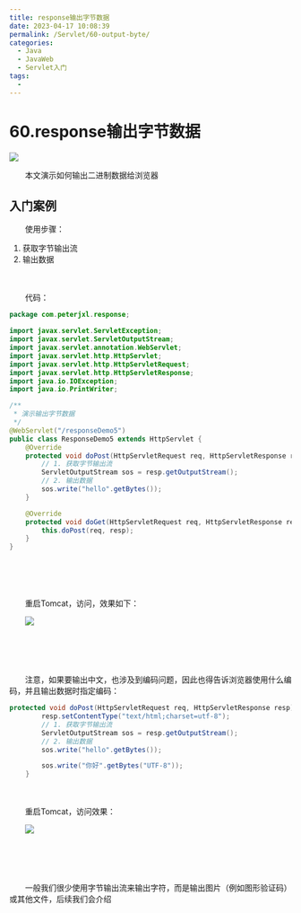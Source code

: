 ```yaml
---
title: response输出字节数据
date: 2023-04-17 10:08:39
permalink: /Servlet/60-output-byte/
categories:
  - Java
  - JavaWeb
  - Servlet入门
tags:
  - 
---
```

# 60.response输出字节数据

![](https://image.peterjxl.com/blog/286.jpeg)

　　本文演示如何输出二进制数据给浏览器
<!-- more -->

## 入门案例

　　使用步骤：

1. 获取字节输出流
2. 输出数据

　　‍

　　代码：

```java
package com.peterjxl.response;

import javax.servlet.ServletException;
import javax.servlet.ServletOutputStream;
import javax.servlet.annotation.WebServlet;
import javax.servlet.http.HttpServlet;
import javax.servlet.http.HttpServletRequest;
import javax.servlet.http.HttpServletResponse;
import java.io.IOException;
import java.io.PrintWriter;

/**
 * 演示输出字节数据
 */
@WebServlet("/responseDemo5")
public class ResponseDemo5 extends HttpServlet {
    @Override
    protected void doPost(HttpServletRequest req, HttpServletResponse resp) throws ServletException, IOException {
        // 1. 获取字节输出流
        ServletOutputStream sos = resp.getOutputStream();
        // 2. 输出数据
        sos.write("hello".getBytes());
    }

    @Override
    protected void doGet(HttpServletRequest req, HttpServletResponse resp) throws ServletException, IOException {
        this.doPost(req, resp);
    }
}

```

　　‍

　　‍

　　重启Tomcat，访问，效果如下：

　　​![](https://image.peterjxl.com/blog/image-20230404214618-w4u8xa7.png)​

　　‍

　　‍

　　注意，如果要输出中文，也涉及到编码问题，因此也得告诉浏览器使用什么编码，并且输出数据时指定编码：

```java
protected void doPost(HttpServletRequest req, HttpServletResponse resp) throws ServletException, IOException {
        resp.setContentType("text/html;charset=utf-8");
        // 1. 获取字节输出流
        ServletOutputStream sos = resp.getOutputStream();
        // 2. 输出数据
        sos.write("hello".getBytes());

        sos.write("你好".getBytes("UTF-8"));
    }
```

　　‍

　　重启Tomcat，访问效果：

　　​![](https://image.peterjxl.com/blog/image-20230404214717-km92li3.png)​

　　‍

　　‍

　　一般我们很少使用字节输出流来输出字符，而是输出图片（例如图形验证码）或其他文件，后续我们会介绍
